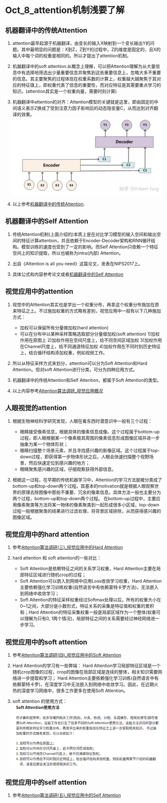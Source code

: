 Oct_8_attention机制浅要了解
===



机器翻译中的传统Attention
-----------

1. attention最早起源于机器翻译，由变长的输入X映射到一个变长输出Y的问题。其中最明显的问题是：X到Z，Z到Y的过程中，Z的维度是固定的，且X的输入中每个词的权重是相同的。所以才提出了attention机制。

2. 机器翻译中的soft attention:从概念上理解，可以把Attention理解为从大量信息中有选择地筛选出少量重要信息并聚焦到这些重要信息上，忽略大多不重要的信息。其主要聚焦的过程体现在权重系数的计算上，权重越大越聚焦于其对应的特征值上，即权重代表了信息的重要性，而对应特征是其需要重点学习的知识。(attention其实是一个权重向量，需要时刻计算)

3. 机器翻译中attention的对齐：Attention模型的关键就是这里，即由固定的中间语义表示Z换成了受到注意力因子影响后的动态隐变量C，从而达到对齐翻译的效果。![](./images/attention_duiqi.jpg)

4. 以上参考[机器翻译中的传统Attention](https://zhuanlan.zhihu.com/p/52786464).

机器翻译中的Self Attention
-----------
1. 传统Attention机制(上面介绍的)本质上是在对比学习模型的输入空间和输出空间的特征计算attention，并且依赖于Encoder-Decoder架构和RNN循环结构。模型训练的速度也受到了一定的影响。而Self Attention只依赖一个特征空间上的知识提取，所以也被称为intra(内部) Attention。

2. 出自《Attention is all you need》这篇论文，发表在NIPS2017上。

3. 具体公式和内容参考论文或者[机器翻译中的Self Attention](https://zhuanlan.zhihu.com/p/52861193)

视觉应用中的attention
-----------
1. 视觉中的Atttention其实也是学出一个权重分布，再拿这个权重分布施加在原来特征之上。不过施加权重的方式略有差别，视觉应用中一般有以下几种施加方式：
	- 加权可以保留所有分量做加权(hard attention)
	- 可以在分布中以某种采样策略选取部分分量做加权(soft attention)
		1)加权作用在原图上
		2)加权作用在空间尺度上，给不同空间区域加权
		3)加权作用在Channel尺度上，给不同通道特征加权
		4)加权作用在不同时刻历史特征上，结合循环结构添加权重，例如视频工作。

2. 所以从特征采样方式来划分，attention可以分为Soft Attention和Hard Attention。但对soft Attention进行分类，可分为四种应用方式。

3. 机器翻译中的传统Attention和Self Attention，都属于Soft Attention的类型。

4. 以上内容参考[Attention算法调研_视觉应用概况](https://zhuanlan.zhihu.com/p/52925608)

人眼视觉的attention
-----------
1. 根据生物神经科学研究发现，人眼在看东西时潜意识中一般有三个过程：
	- 眼睛接受像素信息，根据具体的像素信息成像。这个过程属于bottom-up过程，即人眼根据某一个像素极其周围的像素信息形成图像区域并进一步抽象为某一个物体形状；
	- 眼睛扫描整个场景元素，并且寻找感兴趣的影像区域。这个过程属于top-down过程，即获得第一步物体形状之后，人眼会快速扫描整个视野场景，然后快速定位到感兴趣的地方；
	- 眼睛聚焦感兴趣的区域，仔细观察获得外部信息。

2. 根据这一过程，在早期的传统机器学习中，Attention的学习方法就被分类成了bottom-up和top-down两个过程。其基本的motivation就是根据人眼观察世界的原理去除图像中那些不重要、冗余的像素信息。具体方法一般也主要分为两个过程，bottom-up和top-down两个过程。 在bottom-up过程中，主要应用像素聚类等方法将某一物体的像素聚类到一起形成很多小区域，top-down过程一般根据聚类的结果进行过滤处理，将背景区域排除，从而获得感兴趣的图像区域。

视觉应用中的hard attention
-----------
1. 参考[Attention算法调研(三)_视觉应用中的Hard Attention](https://zhuanlan.zhihu.com/p/52958865)

2. hard attention 和 soft attention的一些对比：
	- Soft Attention是依赖特征之间的关系学习权重，Hard Attention主要在局部特征区域进行随机crop的过程；
	- Soft Attention可以嵌入到网络中应用Loss收敛学习权重，Hard Attention主要依赖强化学习训练权重(自然语言中有依赖蒙特卡罗方法)，无法嵌入到网络中收敛学习；
	- Soft Attention的特征采样权重经过Softmax处理以后，所有的权重大小在0~1之间，大部分是小数形式，特征关系的采集是特征值和权重的累积和；Hard Attention的特征采集权重一般是局部区域作为一个整体(权重可以理解为只有0, 1两个情况)，局部特征之间的关系需要经过神经网络进一步学习。

视觉应用中的soft attention
-----------
1. 参考[Attention算法调研(四)_视觉应用中的Soft Attention](https://zhuanlan.zhihu.com/p/53026371)

2. Hard Attention的学习有一些弊端： Hard Attention学习局部特征区域是一个随机crop图像的过程，crop的图像在局部区域是连续的整体，相关知识需要网络进一步提取和学习； Hard Attention主要依赖强化学习训练(自然语言中有依赖蒙特卡罗)，在深度学习中无法嵌入到网络中收敛学习。因此，在近期火热的深度学习网络中，很多工作更多在使用Soft Attention。

3. soft attention 的使用方式：
![](./images/soft_attention.png)

视觉应用中的self attention
-----------
1. 参考[Attention算法调研(五)_视觉应用中的Self Attention](https://zhuanlan.zhihu.com/p/53155423)